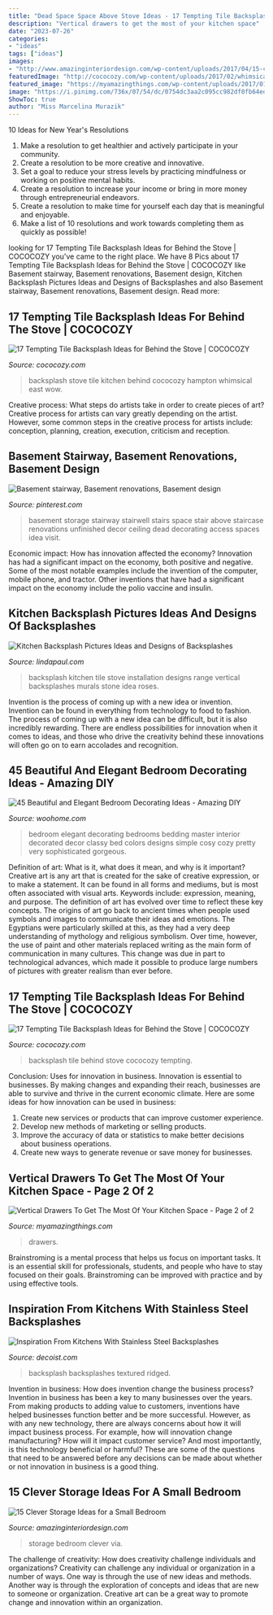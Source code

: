 ```yaml
---
title: "Dead Space Space Above Stove Ideas - 17 Tempting Tile Backsplash Ideas For Behind The Stove"
description: "Vertical drawers to get the most of your kitchen space"
date: "2023-07-26"
categories:
- "ideas"
tags: ["ideas"]
images:
- "http://www.amazinginteriordesign.com/wp-content/uploads/2017/04/15-clever-storage-ideas-for-a-small-bedroom-6.jpg"
featuredImage: "http://cococozy.com/wp-content/uploads/2017/02/whimsical-east-hampton-home-kitchen-tile-cococozy-1400x2000.jpg"
featured_image: "https://myamazingthings.com/wp-content/uploads/2017/01/furniture-innovative-tall-white-kitchen-cabinet-with-door-vertical-system-corner-space-furniture-beautiful-tall-white-cabinet-with-doors-for-divi-768x1024.jpg"
image: "https://i.pinimg.com/736x/07/54/dc/0754dc3aa2c095cc982df0fb64eda6cc--basement-staircase-staircase-storage.jpg"
ShowToc: true
author: "Miss Marcelina Murazik"
---
```



10 Ideas for New Year's Resolutions
1. Make a resolution to get healthier and actively participate in your community. 
2. Create a resolution to be more creative and innovative. 
3. Set a goal to reduce your stress levels by practicing mindfulness or working on positive mental habits. 
4. Create a resolution to increase your income or bring in more money through entrepreneurial endeavors. 
5. Create a resolution to make time for yourself each day that is meaningful and enjoyable. 
6. Make a list of 10 resolutions and work towards completing them as quickly as possible!

	

		
looking for 17 Tempting Tile Backsplash Ideas for Behind the Stove | COCOCOZY you've came to the right place. We have 8 Pics about 17 Tempting Tile Backsplash Ideas for Behind the Stove | COCOCOZY like Basement stairway, Basement renovations, Basement design, Kitchen Backsplash Pictures Ideas and Designs of Backsplashes and also Basement stairway, Basement renovations, Basement design. Read more:
		
    
## 17 Tempting Tile Backsplash Ideas For Behind The Stove | COCOCOZY

<img loading=lazy src="http://cococozy.com/wp-content/uploads/2017/02/whimsical-east-hampton-home-kitchen-tile-cococozy-1400x2000.jpg" onerror="this.onerror=null;this.src='https://tse4.mm.bing.net/th?id=OIP.bXomCC10Wyu7dacuKZa79QHaKl&amp;pid=15.1';" alt="17 Tempting Tile Backsplash Ideas for Behind the Stove | COCOCOZY">

_Source: cococozy.com_

>backsplash stove tile kitchen behind cococozy hampton whimsical east wow. 

	

Creative process: What steps do artists take in order to create pieces of art?
Creative process for artists can vary greatly depending on the artist. However, some common steps in the creative process for artists include: conception, planning, creation, execution, criticism and reception.

    
## Basement Stairway, Basement Renovations, Basement Design

<img loading=lazy src="https://i.pinimg.com/736x/07/54/dc/0754dc3aa2c095cc982df0fb64eda6cc--basement-staircase-staircase-storage.jpg" onerror="this.onerror=null;this.src='https://tse2.mm.bing.net/th?id=OIP.y1bwlUoIzPZBJo0qvfYpewHaJ3&amp;pid=15.1';" alt="Basement stairway, Basement renovations, Basement design">

_Source: pinterest.com_

>basement storage stairway stairwell stairs space stair above staircase renovations unfinished decor ceiling dead decorating access spaces idea visit. 

	

Economic impact: How has innovation affected the economy?
Innovation has had a significant impact on the economy, both positive and negative. Some of the most notable examples include the invention of the computer, mobile phone, and tractor. Other inventions that have had a significant impact on the economy include the polio vaccine and insulin.

    
## Kitchen Backsplash Pictures Ideas And Designs Of Backsplashes

<img loading=lazy src="http://www.lindapaul.com/tile_murals/Roses_vineyard/Roses-n-vines-vertical-version-kitchen-backsplash-idea-installation-red-viking-stove.jpg" onerror="this.onerror=null;this.src='https://tse3.mm.bing.net/th?id=OIP.7jNQkgHS0qfV9YvElgmH6QHaJ3&amp;pid=15.1';" alt="Kitchen Backsplash Pictures Ideas and Designs of Backsplashes">

_Source: lindapaul.com_

>backsplash kitchen tile stove installation designs range vertical backsplashes murals stone idea roses. 

	

Invention is the process of coming up with a new idea or invention. Invention can be found in everything from technology to food to fashion. The process of coming up with a new idea can be difficult, but it is also incredibly rewarding. There are endless possibilities for innovation when it comes to ideas, and those who drive the creativity behind these innovations will often go on to earn accolades and recognition.

    
## 45 Beautiful And Elegant Bedroom Decorating Ideas - Amazing DIY

<img loading=lazy src="http://www.woohome.com/wp-content/uploads/2013/12/Ideas-of-how-to-design-bedroom-12.jpg" onerror="this.onerror=null;this.src='https://tse3.mm.bing.net/th?id=OIP.idP1wIdohssC1m_RXXMkhQHaLH&amp;pid=15.1';" alt="45 Beautiful and Elegant Bedroom Decorating Ideas - Amazing DIY">

_Source: woohome.com_

>bedroom elegant decorating bedrooms bedding master interior decorated decor classy bed colors designs simple cosy cozy pretty very sophisticated gorgeous. 

	

Definition of art: What is it, what does it mean, and why is it important?
Creative art is any art that is created for the sake of creative expression, or to make a statement. It can be found in all forms and mediums, but is most often associated with visual arts. Keywords include: expression, meaning, and purpose. The definition of art has evolved over time to reflect these key concepts.
The origins of art go back to ancient times when people used symbols and images to communicate their ideas and emotions. The Egyptians were particularly skilled at this, as they had a very deep understanding of mythology and religious symbolism. Over time, however, the use of paint and other materials replaced writing as the main form of communication in many cultures. This change was due in part to technological advances, which made it possible to produce large numbers of pictures with greater realism than ever before.

    
## 17 Tempting Tile Backsplash Ideas For Behind The Stove | COCOCOZY

<img loading=lazy src="https://i0.wp.com/cococozy.com/wp-content/uploads/2017/03/17-tile-backsplash-ideas-cococozy-grey-herringbone-hative.jpg?resize=400%2C500" onerror="this.onerror=null;this.src='https://tse2.mm.bing.net/th?id=OIP.3YUbOs_kfvp9oaDUQ6mTJAAAAA&amp;pid=15.1';" alt="17 Tempting Tile Backsplash Ideas for Behind the Stove | COCOCOZY">

_Source: cococozy.com_

>backsplash tile behind stove cococozy tempting. 

	

Conclusion: Uses for innovation in business.
Innovation is essential to businesses. By making changes and expanding their reach, businesses are able to survive and thrive in the current economic climate. Here are some ideas for how innovation can be used in business:
1. Create new services or products that can improve customer experience.
2. Develop new methods of marketing or selling products.
3. Improve the accuracy of data or statistics to make better decisions about business operations.
4. Create new ways to generate revenue or save money for businesses.

    
## Vertical Drawers To Get The Most Of Your Kitchen Space - Page 2 Of 2

<img loading=lazy src="https://myamazingthings.com/wp-content/uploads/2017/01/furniture-innovative-tall-white-kitchen-cabinet-with-door-vertical-system-corner-space-furniture-beautiful-tall-white-cabinet-with-doors-for-divi-768x1024.jpg" onerror="this.onerror=null;this.src='https://tse1.mm.bing.net/th?id=OIP.sqw5fcZnSKnNuMFrViSZCQHaJ4&amp;pid=15.1';" alt="Vertical Drawers To Get The Most Of Your Kitchen Space - Page 2 of 2">

_Source: myamazingthings.com_

>drawers. 

	

Brainstroming is a mental process that helps us focus on important tasks. It is an essential skill for professionals, students, and people who have to stay focused on their goals. Brainstroming can be improved with practice and by using effective tools.

    
## Inspiration From Kitchens With Stainless Steel Backsplashes

<img loading=lazy src="https://cdn.decoist.com/wp-content/uploads/2014/04/Stainless-steel-backsplash.jpg" onerror="this.onerror=null;this.src='https://tse3.mm.bing.net/th?id=OIP.1eiDMmhkkeTXGbUrCCzD1QHaFj&amp;pid=15.1';" alt="Inspiration From Kitchens With Stainless Steel Backsplashes">

_Source: decoist.com_

>backsplash backsplashes textured ridged. 

	

Invention in business: How does invention change the business process?
Invention in business has been a key to many businesses over the years. From making products to adding value to customers, inventions have helped businesses function better and be more successful. However, as with any new technology, there are always concerns about how it will impact business process. For example, how will innovation change manufacturing? How will it impact customer service? And most importantly, is this technology beneficial or harmful? These are some of the questions that need to be answered before any decisions can be made about whether or not innovation in business is a good thing.

    
## 15 Clever Storage Ideas For A Small Bedroom

<img loading=lazy src="http://www.amazinginteriordesign.com/wp-content/uploads/2017/04/15-clever-storage-ideas-for-a-small-bedroom-6.jpg" onerror="this.onerror=null;this.src='https://tse2.mm.bing.net/th?id=OIP.7dAhQwS-wyBsGgRFNg6IaQHaP3&amp;pid=15.1';" alt="15 Clever Storage Ideas for a Small Bedroom">

_Source: amazinginteriordesign.com_

>storage bedroom clever via. 

	

The challenge of creativity: How does creativity challenge individuals and organizations?
Creativity can challenge any individual or organization in a number of ways. One way is through the use of new ideas and methods. Another way is through the exploration of concepts and ideas that are new to someone or organization. Creative art can be a great way to promote change and innovation within an organization.

